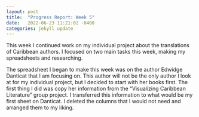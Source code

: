 ```yaml
---
layout: post
title:  "Progress Report: Week 5"
date:   2022-06-23 11:21:02 -0400
categories: jekyll update
---
```

<!-- wp:paragraph -->
<p>This week I continued work on my individual project about the translations of Caribbean authors. I focused on two main tasks this week, making my spreadsheets and researching.<br>

The spreadsheet I began to make this week was on the author Edwidge Danticat that I am focusing on. This author will not be the only author I look at for my individual project, but I decided to start with her books first. The first thing I did was copy her information from the “Visualizing Caribbean Literature” group project. I transferred this information to what would be my first sheet on Danticat. I deleted the columns that I would not need and arranged them to my liking.
</p>
<!-- /wp:paragraph -->

[jekyll-docs]: https://jekyllrb.com/docs/home
[jekyll-gh]:   https://github.com/jekyll/jekyll
[jekyll-talk]: https://talk.jekyllrb.com/

